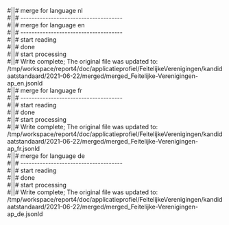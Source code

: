 #||# merge for language nl   
#||# -------------------------------------  
#||# merge for language en   
#||# -------------------------------------  
#||# start reading  
#||# done  
#||# start processing  
#||# Write complete; The original file was updated to: /tmp/workspace/report4/doc/applicatieprofiel/FeitelijkeVerenigingen/kandidaatstandaard/2021-06-22/merged/merged_Feitelijke-Verenigingen-ap_en.jsonld  
#||# merge for language fr   
#||# -------------------------------------  
#||# start reading  
#||# done  
#||# start processing  
#||# Write complete; The original file was updated to: /tmp/workspace/report4/doc/applicatieprofiel/FeitelijkeVerenigingen/kandidaatstandaard/2021-06-22/merged/merged_Feitelijke-Verenigingen-ap_fr.jsonld  
#||# merge for language de   
#||# -------------------------------------  
#||# start reading  
#||# done  
#||# start processing  
#||# Write complete; The original file was updated to: /tmp/workspace/report4/doc/applicatieprofiel/FeitelijkeVerenigingen/kandidaatstandaard/2021-06-22/merged/merged_Feitelijke-Verenigingen-ap_de.jsonld  
